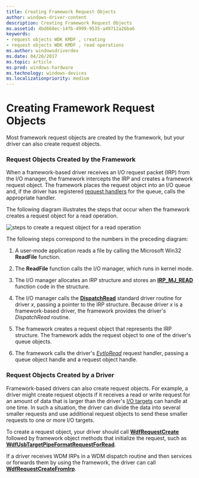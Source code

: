 ```yaml
---
title: Creating Framework Request Objects
author: windows-driver-content
description: Creating Framework Request Objects
ms.assetid: 4bd668ec-14fb-4999-9535-a49712a26ba6
keywords:
- request objects WDK KMDF , creating
- request objects WDK KMDF , read operations
ms.author: windowsdriverdev
ms.date: 04/20/2017
ms.topic: article
ms.prod: windows-hardware
ms.technology: windows-devices
ms.localizationpriority: medium
---
```


# Creating Framework Request Objects





Most framework request objects are created by the framework, but your driver can also create request objects.

### Request Objects Created by the Framework

When a framework-based driver receives an I/O request packet (IRP) from the I/O manager, the framework intercepts the IRP and creates a framework request object. The framework places the request object into an I/O queue and, if the driver has registered [request handlers](request-handlers.md) for the queue, calls the appropriate handler.

The following diagram illustrates the steps that occur when the framework creates a request object for a read operation.

![steps to create a request object for a read operation](images/kmdf-creating-request-objects.png)

The following steps correspond to the numbers in the preceding diagram:

1.  A user-mode application reads a file by calling the Microsoft Win32 **ReadFile** function.

2.  The **ReadFile** function calls the I/O manager, which runs in kernel mode.

3.  The I/O manager allocates an IRP structure and stores an [**IRP\_MJ\_READ**](https://msdn.microsoft.com/library/windows/hardware/ff550794) function code in the structure.

4.  The I/O manager calls the [**DispatchRead**](https://msdn.microsoft.com/library/windows/hardware/ff543376) standard driver routine for driver *x*, passing a pointer to the IRP structure. Because driver *x* is a framework-based driver, the framework provides the driver's *DispatchRead* routine.

5.  The framework creates a request object that represents the IRP structure. The framework adds the request object to one of the driver's queue objects.

6.  The framework calls the driver's [*EvtIoRead*](https://msdn.microsoft.com/library/windows/hardware/ff541776) request handler, passing a queue object handle and a request object handle.

### Request Objects Created by a Driver

Framework-based drivers can also create request objects. For example, a driver might create request objects if it receives a read or write request for an amount of data that is larger than the driver's [I/O targets](using-i-o-targets.md) can handle at one time. In such a situation, the driver can divide the data into several smaller requests and use additional request objects to send these smaller requests to one or more I/O targets.

To create a request object, your driver should call [**WdfRequestCreate**](https://msdn.microsoft.com/library/windows/hardware/ff549951) followed by framework object methods that initialize the request, such as [**WdfUsbTargetPipeFormatRequestForRead**](https://msdn.microsoft.com/library/windows/hardware/ff551136).

If a driver receives WDM IRPs in a WDM dispatch routine and then services or forwards them by using the framework, the driver can call [**WdfRequestCreateFromIrp**](https://msdn.microsoft.com/library/windows/hardware/ff549953).

 

 





